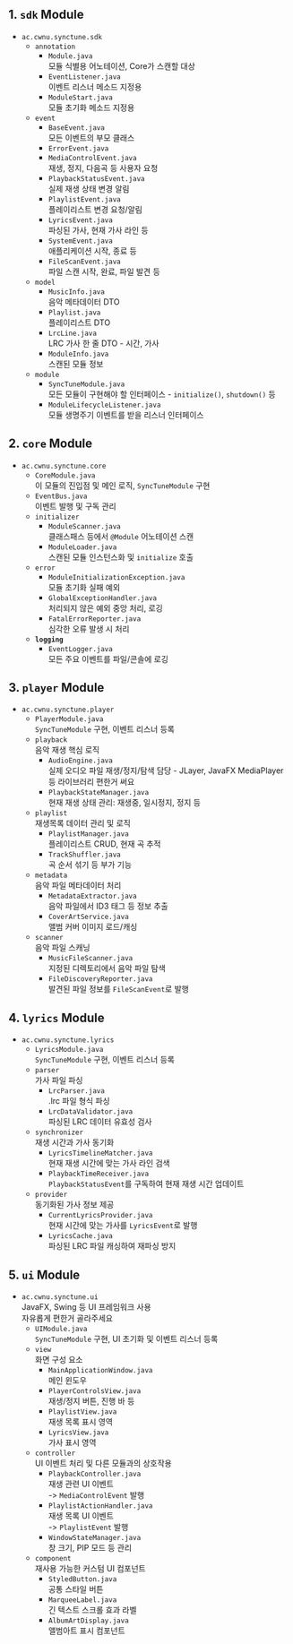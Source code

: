 ## 1. `sdk` Module

* `ac.cwnu.synctune.sdk`
    * `annotation`
        * `Module.java`<br>모듈 식별용 어노테이션, Core가 스캔할 대상
        * `EventListener.java`<br>이벤트 리스너 메소드 지정용
        * `ModuleStart.java`<br>모듈 초기화 메소드 지정용
    * `event`
        * `BaseEvent.java`<br>모든 이벤트의 부모 클래스
        * `ErrorEvent.java`
        * `MediaControlEvent.java`<br>재생, 정지, 다음곡 등 사용자 요청
        * `PlaybackStatusEvent.java`<br>실제 재생 상태 변경 알림
        * `PlaylistEvent.java`<br>플레이리스트 변경 요청/알림
        * `LyricsEvent.java`<br>파싱된 가사, 현재 가사 라인 등
        * `SystemEvent.java`<br>애플리케이션 시작, 종료 등
        * `FileScanEvent.java`<br>파일 스캔 시작, 완료, 파일 발견 등
    * `model`
        * `MusicInfo.java`<br>음악 메타데이터 DTO
        * `Playlist.java`<br>플레이리스트 DTO
        * `LrcLine.java`<br>LRC 가사 한 줄 DTO - 시간, 가사
        * `ModuleInfo.java`<br>스캔된 모듈 정보
    * `module`
        * `SyncTuneModule.java`<br>모든 모듈이 구현해야 할 인터페이스 - `initialize()`, `shutdown()` 등
        * `ModuleLifecycleListener.java`<br>모듈 생명주기 이벤트를 받을 리스너 인터페이스

## 2. `core` Module

* `ac.cwnu.synctune.core`
    * `CoreModule.java`<br>이 모듈의 진입점 및 메인 로직, `SyncTuneModule` 구현
    * `EventBus.java`<br>이벤트 발행 및 구독 관리
    * `initializer`
        * `ModuleScanner.java`<br>클래스패스 등에서 `@Module` 어노테이션 스캔
        * `ModuleLoader.java`<br>스캔된 모듈 인스턴스화 및 `initialize` 호출
    * `error`
        * `ModuleInitializationException.java`<br>모듈 초기화 실패 예외
        * `GlobalExceptionHandler.java`<br>처리되지 않은 예외 중앙 처리, 로깅
        * `FatalErrorReporter.java`<br>심각한 오류 발생 시 처리
    * **`logging`**
        * `EventLogger.java`<br>모든 주요 이벤트를 파일/콘솔에 로깅

## 3. `player` Module

* `ac.cwnu.synctune.player`
    * `PlayerModule.java`<br>`SyncTuneModule` 구현, 이벤트 리스너 등록
    * `playback`<br>음악 재생 핵심 로직
        * `AudioEngine.java`<br>실제 오디오 파일 재생/정지/탐색 담당 - JLayer, JavaFX MediaPlayer 등 라이브러리 편한거 써요
        * `PlaybackStateManager.java`<br>현재 재생 상태 관리: 재생중, 일시정지, 정지 등
    * `playlist` <br>재생목록 데이터 관리 및 로직
        * `PlaylistManager.java`<br>플레이리스트 CRUD, 현재 곡 추적
        * `TrackShuffler.java`<br>곡 순서 섞기 등 부가 기능
    * `metadata`<br>음악 파일 메타데이터 처리
        * `MetadataExtractor.java`<br>음악 파일에서 ID3 태그 등 정보 추출
        * `CoverArtService.java`<br>앨범 커버 이미지 로드/캐싱
    * `scanner`<br>음악 파일 스캐닝
        * `MusicFileScanner.java`<br>지정된 디렉토리에서 음악 파일 탐색
        * `FileDiscoveryReporter.java`<br>발견된 파일 정보를 `FileScanEvent`로 발행

## 4. `lyrics` Module

* `ac.cwnu.synctune.lyrics`
    * `LyricsModule.java`<br>`SyncTuneModule` 구현, 이벤트 리스너 등록
    * `parser`<br>가사 파일 파싱
        * `LrcParser.java`<br>.lrc 파일 형식 파싱
        * `LrcDataValidator.java`<br>파싱된 LRC 데이터 유효성 검사
    * `synchronizer`<br>재생 시간과 가사 동기화
        * `LyricsTimelineMatcher.java`<br>현재 재생 시간에 맞는 가사 라인 검색
        * `PlaybackTimeReceiver.java`<br>`PlaybackStatusEvent`를 구독하여 현재 재생 시간 업데이트
    * `provider`<br>동기화된 가사 정보 제공
        * `CurrentLyricsProvider.java`<br>현재 시간에 맞는 가사를 `LyricsEvent`로 발행
        * `LyricsCache.java`<br>파싱된 LRC 파일 캐싱하여 재파싱 방지

## 5. `ui` Module

* `ac.cwnu.synctune.ui`<br>JavaFX, Swing 등 UI 프레임워크 사용<br>자유롭게 편한거 골라주세요
    * `UIModule.java`<br>`SyncTuneModule` 구현, UI 초기화 및 이벤트 리스너 등록
    * `view`<br>화면 구성 요소
        * `MainApplicationWindow.java`<br>메인 윈도우
        * `PlayerControlsView.java`<br>재생/정지 버튼, 진행 바 등
        * `PlaylistView.java`<br>재생 목록 표시 영역
        * `LyricsView.java`<br>가사 표시 영역
    * `controller`<br>UI 이벤트 처리 및 다른 모듈과의 상호작용
        * `PlaybackController.java`<br>재생 관련 UI 이벤트<br>-> `MediaControlEvent` 발행
        * `PlaylistActionHandler.java`<br>재생 목록 UI 이벤트<br>-> `PlaylistEvent` 발행
        * `WindowStateManager.java`<br>창 크기, PIP 모드 등 관리
    * `component`<br>재사용 가능한 커스텀 UI 컴포넌트
        * `StyledButton.java`<br>공통 스타일 버튼
        * `MarqueeLabel.java`<br>긴 텍스트 스크롤 효과 라벨
        * `AlbumArtDisplay.java`<br>앨범아트 표시 컴포넌트